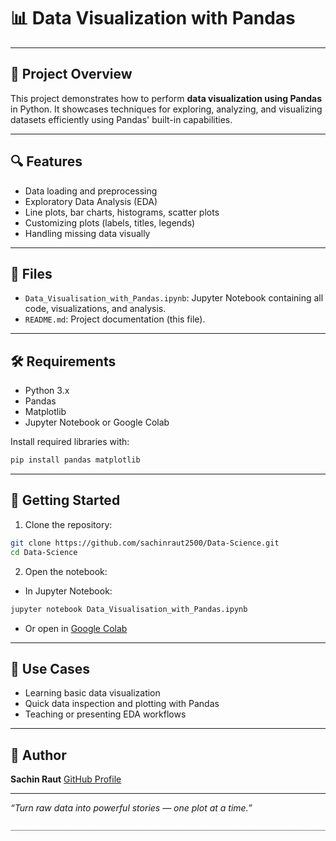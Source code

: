 # 📊 Data Visualization with Pandas

---

## 📝 Project Overview

This project demonstrates how to perform **data visualization using Pandas** in Python. It showcases techniques for exploring, analyzing, and visualizing datasets efficiently using Pandas' built-in capabilities.

---

## 🔍 Features

- Data loading and preprocessing  
- Exploratory Data Analysis (EDA)  
- Line plots, bar charts, histograms, scatter plots  
- Customizing plots (labels, titles, legends)  
- Handling missing data visually  

---

## 📁 Files

- `Data_Visualisation_with_Pandas.ipynb`: Jupyter Notebook containing all code, visualizations, and analysis.  
- `README.md`: Project documentation (this file).

---

## 🛠️ Requirements

- Python 3.x  
- Pandas  
- Matplotlib  
- Jupyter Notebook or Google Colab

Install required libraries with:

```bash
pip install pandas matplotlib
````

---

## 🚀 Getting Started

1. Clone the repository:

```bash
git clone https://github.com/sachinraut2500/Data-Science.git
cd Data-Science
```

2. Open the notebook:

* In Jupyter Notebook:

```bash
jupyter notebook Data_Visualisation_with_Pandas.ipynb
```

* Or open in [Google Colab](https://colab.research.google.com/github/sachinraut2500/Data-Science/blob/main/Data_Visualisation_with_Pandas.ipynb)

---

## 📌 Use Cases

* Learning basic data visualization
* Quick data inspection and plotting with Pandas
* Teaching or presenting EDA workflows

---

## 👤 Author

**Sachin Raut**
[GitHub Profile](https://github.com/sachinraut2500)

---

*“Turn raw data into powerful stories — one plot at a time.”*

```
_________________________________________________________________________
